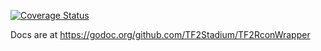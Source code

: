 [![Coverage Status](https://coveralls.io/repos/TF2Stadium/TF2RconWrapper/badge.svg?branch=master&service=github)](https://coveralls.io/github/TF2Stadium/TF2RconWrapper?branch=master)

Docs are at https://godoc.org/github.com/TF2Stadium/TF2RconWrapper
